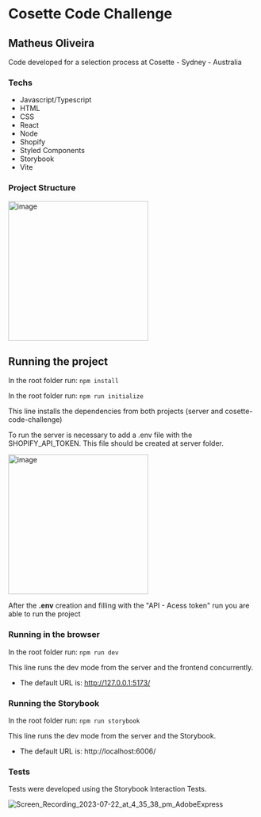 # Cosette Code Challenge
## Matheus Oliveira

Code developed for a selection process at Cosette - Sydney - Australia

### Techs
- Javascript/Typescript
- HTML
- CSS
- React
- Node
- Shopify
- Styled Components
- Storybook
- Vite

### Project Structure
<img width="282" alt="image" src="https://github.com/MatheusOliveira2/Cosette-Code-Challenge/assets/49612947/f7154b34-b093-46f6-bfb7-c6caff01ff54">

  
## Running the project

In the root folder run: 
``
npm install
``

In the root folder run:
``
npm run initialize
``

This line installs the dependencies from both projects (server and cosette-code-challenge)

To run the server is necessary to add a .env file with the SHOPIFY_API_TOKEN. This file should be created at server folder.

<img width="282" alt="image" src="https://github.com/MatheusOliveira2/Cosette-Code-Challenge/assets/49612947/045902d4-e13a-4e54-87af-bfc408374486">


After the **.env** creation and filling with the "API - Acess token" run you are able to run the project

### Running in the browser
In the root folder run:
``
npm run dev
``

This line runs the dev mode from the server and the frontend concurrently.

- The default URL is: http://127.0.0.1:5173/

### Running the Storybook
In the root folder run:
``
npm run storybook
``


This line runs the dev mode from the server and the Storybook.

- The default URL is: http://localhost:6006/

### Tests
  Tests were developed using the Storybook Interaction Tests. 

  ![Screen_Recording_2023-07-22_at_4_35_38_pm_AdobeExpress](https://github.com/MatheusOliveira2/Cosette-Code-Challenge/assets/49612947/dbf45fab-9fac-4cbb-9ea1-b738aa072cfa)

  

